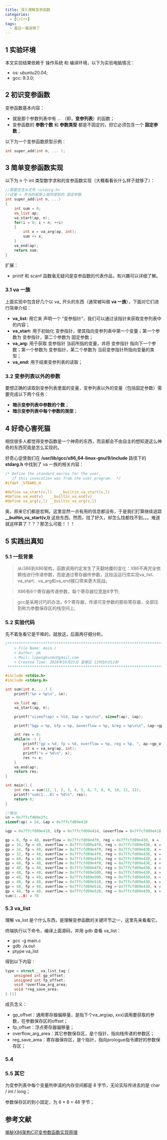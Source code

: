 ```yaml
---
title: 深入理解变参函数
categories:
  - [C/C++]
tags:
  - 看这一篇就够了
---
```


<!--more-->
## 1 实验环境

本文实验结果依赖于 操作系统 和 编译环境，以下为实验电脑情况：
- os: ubuntu20.04;
- gcc: 9.3.0;

## 2 初识变参函数
变参函数基本内容：
- 就是那个参数列表中有 ... （即，**变参列表**）的函数；
- 变参函数的 **参数个数** 和 **参数类型** 都是不固定的，但它必须包含一个 **固定参数**；

以下为一个变参函数原型示例：
```c
int super_add(int n, ... );
```
<!--到这里大家，应该对变参函数已经有了一个大概的印象-->
## 3 简单变参函数实现

以下为 n 个 int 类型数字求和的变参函数实现（大概看看长什么样子就够了）：
```c
//需要包含头文件 <stdarg.h>
//这里 n 充当的就是上面所提到的 固定参数
int super_add(int n, ...)
{
    int sum = 0;
    va_list ap;
    va_start(ap, n);
    for(i = 0; i < n; ++i)
    {
        int x = va_arg(ap, int);
        sum += x;
    }
    va_end(ap);
    return sum;
}
```
扩展：
- printf 和 scanf 函数毫无疑问是变参函数的代表作品，有兴趣可以详细了解。

### 3.1 va 一族
上面实现中包含好几个以 va_ 开头的东西（通常被叫做 **va 一族**），下面对它们进行简单介绍：
- **va_list:** 用它来 声明一个 “变参指针”，我们可以通过该指针来获取变参列表中的内容；
- **va_start:** 用于初始化 变参指针，使其指向变参列表中第一个变量；第一个参数为 变参指针，第二个参数为 固定参数；
- **va_arg:** 用于获取 变参指针 当前所指的变量，并将 变参指针 指向下一个参数；第一个参数为 变参指针，第二个参数为 当前变参指针所指向变量的类型；
- **va_end:** 用于结束变参列表的读取；

### 3.2 变参列表以外的参数

要想正确的读取到变参列表里面的变量，变参列表以外的变量（包括固定参数）需要完成以下两个任务：
- **暗示变参列表中参数的个数**；
- **暗示变参列表中每个参数的类型**；

## 4 好奇心害死猫
相信很多人都觉得变参函数是一个神奇的东西，而且都会不由自主的想知道这么神奇的东西究竟是怎么实现的。

好奇心促使我们在 **/usr/lib/gcc/x86_64-linux-gnu/9/include** 路径下的 **stdarg.h** 中找到了 va 一族的相关内容：
```c
/* Define the standard macros for the user,
   if this invocation was from the user program.  */
#ifdef _STDARG_H

#define va_start(v,l)	__builtin_va_start(v,l)
#define va_end(v)	__builtin_va_end(v)
#define va_arg(v,l)	__builtin_va_arg(v,l)
```

奥，原来它们都是宏啊。这里显然一点有用的信息都没有，于是我们打算继续追踪 **__builtin_va_start(v,l)** 这些东西，然而，找了好久，却怎么找都找不到。。。难道就这样算了？？？那怎么可能！！！

## 5 实践出真知

### 5.1 一些背景

> 从i386到X86架构，函数调用约定发生了天翻地覆的变化：X86不再完全依赖栈进行传递参数，而是通过寄存器传参数，这给运运行库实现va_list、va_start、va_arg和va_end接口带来更大挑战。

> X86有6个寄存器传递参数，每个寄存器位宽是8字节;

> gcc是采用讨巧的办法，6个寄存器，传递可变参数的那些寄存器，全部压到称为参数保存区的栈空间上;

### 5.2 实验代码
先不着急看它是干嘛的，就放这，后面再仔细分析。
```c
/*************************************************************************
    > File Name: main.c
    > Author: pk
    > Mail: lupengkunmc@gmail.com 
    > Created Time: 2020年10月23日 星期五 13时10分12秒
 ************************************************************************/

#include <stdio.h>
#include <stdarg.h>

int sum(int n, ...) {
    printf("&n = %p\n", &n);

    va_list ap;
    va_start(ap, n);

	printf("sizeof(ap) = %ld, &ap = %p\n\n", sizeof(ap), &ap);

    printf("&gp = %p, &fp = %p, &overflow = %p, &reg = %p\n\n", &ap->gp_offset, &ap->fp_offset, &ap->overflow_arg_area, &ap->reg_save_area);

    int res = 0;
	while(n--) {
        printf("gp = %d, fp = %d, overflow = %p, reg = %p, ", ap->gp_offset, ap->fp_offset, ap->overflow_arg_area, ap->reg_save_area);
		int x = va_arg(ap, int);
		printf("x = %d\n", x);
	    res += x;
	}
	va_end(ap);
	return res;
}

int main() {
	int res = sum(12, 1, 2, 3, 4, 5, 6, 7, 8, 9, 10, 11, 12);
	printf("sum(1...8) = %d\n", res);
    return 0;
}

//输出
&n = 0x7ffcfd09e3fc
sizeof(ap) = 24, &ap = 0x7ffcfd09e410

&gp = 0x7ffcfd09e410, &fp = 0x7ffcfd09e414, &overflow = 0x7ffcfd09e418, &reg = 0x7ffcfd09e420

gp = 8, fp = 48, overflow = 0x7ffcfd09e4f0, reg = 0x7ffcfd09e430, x = 1
gp = 16, fp = 48, overflow = 0x7ffcfd09e4f0, reg = 0x7ffcfd09e430, x = 2
gp = 24, fp = 48, overflow = 0x7ffcfd09e4f0, reg = 0x7ffcfd09e430, x = 3
gp = 32, fp = 48, overflow = 0x7ffcfd09e4f0, reg = 0x7ffcfd09e430, x = 4
gp = 40, fp = 48, overflow = 0x7ffcfd09e4f0, reg = 0x7ffcfd09e430, x = 5
gp = 48, fp = 48, overflow = 0x7ffcfd09e4f0, reg = 0x7ffcfd09e430, x = 6
gp = 48, fp = 48, overflow = 0x7ffcfd09e4f8, reg = 0x7ffcfd09e430, x = 7
gp = 48, fp = 48, overflow = 0x7ffcfd09e500, reg = 0x7ffcfd09e430, x = 8
gp = 48, fp = 48, overflow = 0x7ffcfd09e508, reg = 0x7ffcfd09e430, x = 9
gp = 48, fp = 48, overflow = 0x7ffcfd09e510, reg = 0x7ffcfd09e430, x = 10
gp = 48, fp = 48, overflow = 0x7ffcfd09e518, reg = 0x7ffcfd09e430, x = 11
gp = 48, fp = 48, overflow = 0x7ffcfd09e520, reg = 0x7ffcfd09e430, x = 12
sum(1...8) = 78
```

### 5.3 va_list

理解 va_list 是个什么东西，是理解变参函数的关键环节之一，这里先来看看它。

终端执行以下命令，编译上面源码，并用 gdb 查看 va_list：
- gcc -g main.c
- gdb ./a.out
- ptype va_list

得到以下内容：
```c
type = struct __va_list_tag {
    unsigned int gp_offset;
    unsigned int fp_offset;
    void *overflow_arg_area;
    void *reg_save_area;
} [1]
```
成员含义：
- gp_offset：通用寄存器偏移量，是指下个va_arg(ap, xxx)调用要获取的参数，在参数保存区的offset；
- fp_offset：浮点寄存器偏移量；
- overflow_arg_area：其它参数保存区，是个指针，指向栈传递的参数区；
- reg_save_area：寄存器保存区，是个指针，指向prologue指令建好的参数保存区；

<!--此处应该有一张图-->


### 5.4 


### 5.5 其它

为变参列表中每个变量所申请的内存空间都是 8 字节，无论实际传进去的是 char / int / long；

参数保存区的到小固定，为 6 * 8 = 48 字节；





## 参考文献
[揭秘X86架构C可变参数函数实现原理](https://zhuanlan.zhihu.com/p/94036267)
